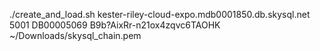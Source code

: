 ./create_and_load.sh kester-riley-cloud-expo.mdb0001850.db.skysql.net 5001 DB00005069 B9b?AixRr-n21ox4zqvc6TAOHK ~/Downloads/skysql_chain.pem

